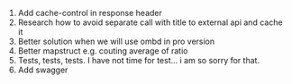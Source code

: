 1. Add cache-control in response header
2. Research how to avoid separate call with title to external api and cache it
3. Better solution when we will use ombd in pro version
4. Better mapstruct e.g. couting average of ratio
5. Tests, tests, tests. I have not time for test... i am so sorry for that.
6. Add swagger
